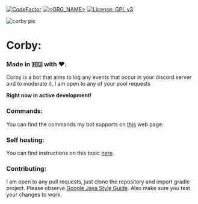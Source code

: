 [![CodeFactor](https://www.codefactor.io/repository/github/corby-dev/corby/badge)](https://www.codefactor.io/repository/github/corby-dev/corby)
[![<ORG_NAME>](https://circleci.com/gh/corby-dev/corby.svg?style=svg)](https://circleci.com/gh/corby-dev/corby)
[![License: GPL v3](https://img.shields.io/badge/License-GPLv3-blue.svg)](https://www.gnu.org/licenses/gpl-3.0)

![corby pic](https://raw.githubusercontent.com/d1snin/corby/development/src/main/resources/corby-header.png)

# Corby:

### Made in 🇷🇺 with ❤️.

Corby is a bot that aims to log any events that occur in your discord server and to moderate it, I am open to any of your pool requests

**Right now in active development!**

### Commands:
You can find the commands my bot supports on [this](https://d1snin.xyz/corby/) web page.

### Self hosting:
You can find instructions on this topic [here](https://github.com/d1snin/corby/blob/dev/SELF_HOSTING.md).

### Contributing:
I am open to any pull requests, just clone the repository and import gradle project.
Please observe [Google Java Style Guide](https://google.github.io/styleguide/javaguide.html). 
Also make sure you test your changes to work.
